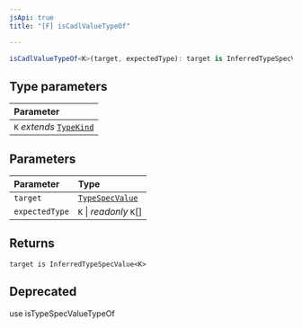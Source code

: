 ```yaml
---
jsApi: true
title: "[F] isCadlValueTypeOf"

---
```

```ts
isCadlValueTypeOf<K>(target, expectedType): target is InferredTypeSpecValue<K>
```

## Type parameters

| Parameter |
| :------ |
| `K` *extends* [`TypeKind`](Type.TypeKind.md) |

## Parameters

| Parameter | Type |
| :------ | :------ |
| `target` | [`TypeSpecValue`](Type.TypeSpecValue.md) |
| `expectedType` | `K` \| *readonly* `K`[] |

## Returns

`target is InferredTypeSpecValue<K>`

## Deprecated

use isTypeSpecValueTypeOf
